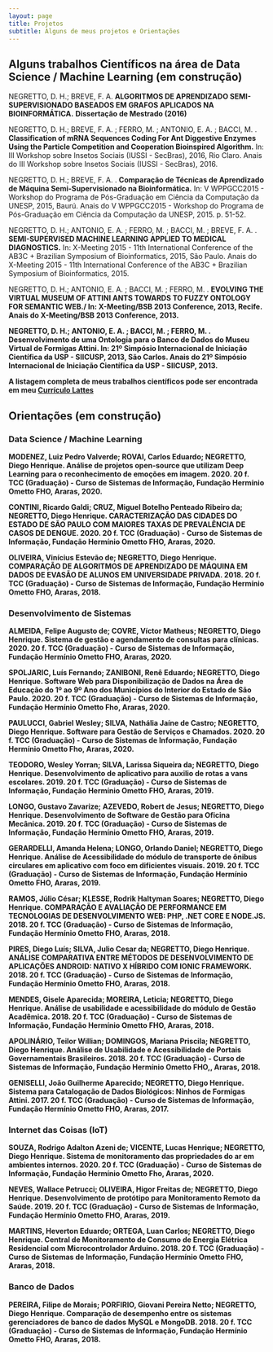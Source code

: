 ```yaml
---
layout: page
title: Projetos
subtitle: Alguns de meus projetos e Orientações
---
```



## Alguns trabalhos Científicos na área de Data Science / Machine Learning (em construção)

NEGRETTO, D. H.; BREVE, F. A.  <b>ALGORITMOS DE APRENDIZADO SEMI-SUPERVISIONADO BASEADOS EM GRAFOS APLICADOS NA BIOINFORMÁTICA.</b> <b>Dissertação de Mestrado (2016)</b>

NEGRETTO, D. H.; BREVE, F. A. ; FERRO, M. ; ANTONIO, E. A. ; BACCI, M. . <b>Classification of mRNA Sequences Coding For Ant Diggestive Enzymes Using the Particle Competition and Cooperation Bioinspired Algorithm.</b> In: III Workshop sobre Insetos Sociais (IUSSI - SecBras), 2016, Rio Claro. Anais do III Workshop sobre Insetos Sociais (IUSSI - SecBras), 2016.

NEGRETTO, D. H.; BREVE, F. A. . <b>Comparação de Técnicas de Aprendizado de Máquina Semi-Supervisionado na Bioinformática.</b> In: V WPPGCC2015 - Workshop do Programa de Pós-Graduação em Ciência da Computação da UNESP, 2015, Baurú. Anais do V WPPGCC2015 - Workshop do Programa de Pós-Graduação em Ciência da Computação da UNESP, 2015. p. 51-52.

NEGRETTO, D. H.; ANTONIO, E. A. ; FERRO, M. ; BACCI, M. ; BREVE, F. A. . <b>SEMI-SUPERVISED MACHINE LEARNING APPLIED TO MEDICAL DIAGNOSTICS.</b> In: X-Meeting 2015 - 11th International Conference of the AB3C + Brazilian Symposium of Bioinformatics, 2015, São Paulo. Anais do X-Meeting 2015 - 11th International Conference of the AB3C + Brazilian Symposium of Bioinformatics, 2015.

NEGRETTO, D. H.; ANTONIO, E. A. ; BACCI, M. ; FERRO, M. . <b>EVOLVING THE VIRTUAL MUSEUM OF ATTINI ANTS TOWARDS TO FUZZY ONTOLOGY FOR SEMANTIC WEB./<b> In: X-Meeting/BSB 2013 Conference, 2013, Recife. Anais do X-Meeting/BSB 2013 Conference, 2013.

NEGRETTO, D. H.; ANTONIO, E. A. ; BACCI, M. ; FERRO, M. . <b>Desenvolvimento de uma Ontologia para o Banco de Dados do Museu Virtual de Formigas Attini.</b> In: 21º Simpósio Internacional de Iniciação Científica da USP - SIICUSP, 2013, São Carlos. Anais do 21º Simpósio Internacional de Iniciação Científica da USP - SIICUSP, 2013.


A listagem completa de meus trabalhos científicos pode ser encontrada em meu [Currículo Lattes](http://lattes.cnpq.br/1462039608256628)


## Orientações (em construção)

### Data Science / Machine Learning
MODENEZ, Luiz Pedro Valverde; ROVAI, Carlos Eduardo; NEGRETTO, Diego Henrique. <b>Análise de projetos open-source que utilizam Deep Learning para o reconhecimento de emoções em imagem. </b>2020. 20 f. TCC (Graduação) - Curso de Sistemas de Informação, Fundação Hermínio Ometto FHO, Araras, 2020.

CONTINI, Ricardo Galdi; CRUZ, Miguel Botelho Penteado Ribeiro da; NEGRETTO, Diego Henrique. <b>CARACTERIZAÇÃO DAS CIDADES DO ESTADO DE SÃO PAULO COM MAIORES TAXAS DE PREVALÊNCIA DE CASOS DE DENGUE.</b> 2020. 20 f. TCC (Graduação) - Curso de Sistemas de Informação, Fundação Hermínio Ometto FHO, Araras, 2020.

OLIVEIRA, Vinícius Estevão de; NEGRETTO, Diego Henrique. <b>COMPARAÇÃO DE ALGORITMOS DE APRENDIZADO DE MÁQUINA EM DADOS DE EVASÃO DE ALUNOS EM UNIVERSIDADE PRIVADA.</b> 2018. 20 f. TCC (Graduação) - Curso de Sistemas de Informação, Fundação Hermínio Ometto FHO, Araras, 2018.


### Desenvolvimento de Sistemas
ALMEIDA, Felipe Augusto de; COVRE, Víctor Matheus; NEGRETTO, Diego Henrique. <b>Sistema de gestão e agendamento de consultas para clínicas.</b> 2020. 20 f. TCC (Graduação) - Curso de Sistemas de Informação, Fundação Hermínio Ometto FHO, Araras, 2020.

SPOLJARIC, Luís Fernando; ZANIBONI, Renê Eduardo; NEGRETTO, Diego Henrique. <b>Software Web para Disponibilização de Dados na Área de Educação do 1º ao 9º Ano dos Municípios do Interior do Estado de São Paulo.</b> 2020. 20 f. TCC (Graduação) - Curso de Sistemas de Informação, Fundação Hermínio Ometto Fho, Araras, 2020.

PAULUCCI, Gabriel Wesley; SILVA, Nathália Jaíne de Castro; NEGRETTO, Diego Henrique. <b>Software para Gestão de Serviços e Chamados.</b> 2020. 20 f. TCC (Graduação) - Curso de Sistemas de Informação, Fundação Hermínio Ometto Fho, Araras, 2020.

TEODORO, Wesley Yorran; SILVA, Larissa Siqueira da; NEGRETTO, Diego Henrique. <b>Desenvolvimento de aplicativo para auxilio de rotas a vans escolares.</b> 2019. 20 f. TCC (Graduação) - Curso de Sistemas de Informação, Fundação Hermínio Ometto FHO, Araras, 2019.

LONGO, Gustavo Zavarize; AZEVEDO, Robert de Jesus; NEGRETTO, Diego Henrique.<b> Desenvolvimento de Software de Gestão para Oficina Mecânica.</b> 2019. 20 f. TCC (Graduação) - Curso de Sistemas de Informação, Fundação Hermínio Ometto FHO, Araras, 2019.

GERARDELLI, Amanda Helena; LONGO, Orlando Daniel; NEGRETTO, Diego Henrique. <b>Análise de Acessibilidade do módulo de transporte de ônibus circulares em aplicativo com foco em dificientes visuais.</b> 2019. 20 f. TCC (Graduação) - Curso de Sistemas de Informação, Fundação Hermínio Ometto FHO, Araras, 2019.
 
RAMOS, Júlio César; KLESSE, Rodrik Haltyman Soares; NEGRETTO, Diego Henrique. <b>COMPARAÇÃO E AVALIAÇÃO DE PERFORMANCE EM TECNOLOGIAS DE DESENVOLVIMENTO WEB: PHP, .NET CORE E NODE.JS. </b>2018. 20 f. TCC (Graduação) - Curso de Sistemas de Informação, Fundação Hermínio Ometto FHO, Araras, 2018.

PIRES, Diego Luís; SILVA, Julio Cesar da; NEGRETTO, Diego Henrique. <b>ANÁLISE COMPARATIVA ENTRE MÉTODOS DE DESENVOLVIMENTO DE APLICAÇÕES ANDROID: NATIVO X HÍBRIDO COM IONIC FRAMEWORK. </b>2018. 20 f. TCC (Graduação) - Curso de Sistemas de Informação, Fundação Hermínio Ometto FHO, Araras, 2018.

MENDES, Gisele Aparecida; MOREIRA, Leticia; NEGRETTO, Diego Henrique. <b>Análise de usabilidade e acessibilidade do módulo de Gestão Acadêmica.</b> 2018. 20 f. TCC (Graduação) - Curso de Sistemas de Informação, Fundação Hermínio Ometto FHO, Araras, 2018.

APOLINÁRIO, Teilor Willian; DOMINGOS, Mariana Priscila; NEGRETTO, Diego Henrique. <b>Análise de Usabilidade e Acessibilidade de Portais Governamentais Brasileiros.</b> 2018. 20 f. TCC (Graduação) - Curso de Sistemas de Informação, Fundação Hermínio Ometto FHO,, Araras, 2018.

GENISELLI, João Guilherme Aparecido; NEGRETTO, Diego Henrique. <b>Sistema para Catalogação de Dados Biológicos: Ninhos de Formigas Attini.</b> 2017. 20 f. TCC (Graduação) - Curso de Sistemas de Informação, Fundação Hermínio Ometto FHO, Araras, 2017.


### Internet das Coisas (IoT)
SOUZA, Rodrigo Adalton Azeni de; VICENTE, Lucas Henrique; NEGRETTO, Diego Henrique. <b>Sistema de monitoramento das propriedades do ar em ambientes internos.</b> 2020. 20 f. TCC (Graduação) - Curso de Sistemas de Informação, Fundação Hermínio Ometto Fho, Araras, 2020.

NEVES, Wallace Petrucci; OLIVEIRA, Higor Freitas de; NEGRETTO, Diego Henrique. <b>Desenvolvimento de protótipo para Monitoramento Remoto da Saúde. </b>2019. 20 f. TCC (Graduação) - Curso de Sistemas de Informação, Fundação Hermínio Ometto FHO, Araras, 2019.

MARTINS, Heverton Eduardo; ORTEGA, Luan Carlos; NEGRETTO, Diego Henrique.<b> Central de Monitoramento de Consumo de Energia Elétrica Residencial com Microcontrolador Arduino.</b> 2018. 20 f. TCC (Graduação) - Curso de Sistemas de Informação, Fundação Hermínio Ometto FHO, Araras, 2018.


### Banco de Dados
PEREIRA, Filipe de Morais; PORFIRIO, Giovani Pereira Netto; NEGRETTO, Diego Henrique. <b>Comparação de desempenho entre os sistemas gerenciadores de banco de dados MySQL e MongoDB.</b> 2018. 20 f. TCC (Graduação) - Curso de Sistemas de Informação, Fundação Hermínio Ometto FHO, Araras, 2018.

